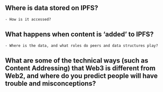 ## Where is data stored on IPFS?
    - How is it accessed?
    
## What happens when content is ‘added’ to IPFS?
    - Where is the data, and what roles do peers and data structures play?

## What are some of the technical ways (such as Content Addressing) that Web3 is different from Web2, and where do you predict people will have trouble and misconceptions?
